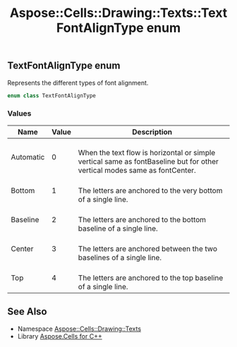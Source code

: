 ﻿---
title: Aspose::Cells::Drawing::Texts::TextFontAlignType enum
linktitle: TextFontAlignType
second_title: Aspose.Cells for C++ API Reference
description: 'Aspose::Cells::Drawing::Texts::TextFontAlignType enum. Represents the different types of font alignment in C++.'
type: docs
weight: 1700
url: /cpp/aspose.cells.drawing.texts/textfontaligntype/
---
## TextFontAlignType enum


Represents the different types of font alignment.

```cpp
enum class TextFontAlignType
```

### Values

| Name | Value | Description |
| --- | --- | --- |
| Automatic | 0 | <br>When the text flow is horizontal or simple vertical same as fontBaseline but for other vertical modes same as fontCenter. |
| Bottom | 1 | <br>The letters are anchored to the very bottom of a single line. |
| Baseline | 2 | <br>The letters are anchored to the bottom baseline of a single line. |
| Center | 3 | <br>The letters are anchored between the two baselines of a single line. |
| Top | 4 | <br>The letters are anchored to the top baseline of a single line. |

## See Also

* Namespace [Aspose::Cells::Drawing::Texts](../)
* Library [Aspose.Cells for C++](../../)
